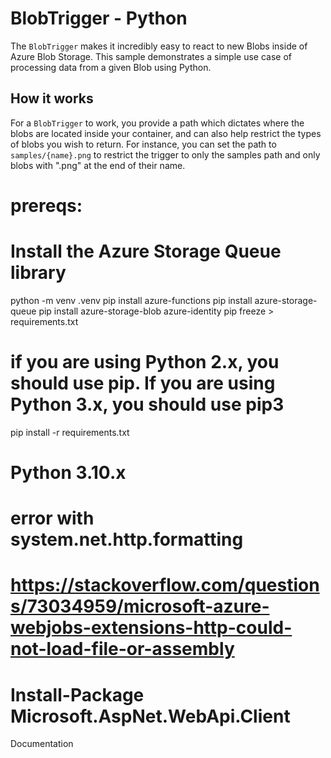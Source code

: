 # BlobTrigger - Python

The `BlobTrigger` makes it incredibly easy to react to new Blobs inside of Azure Blob Storage. This sample demonstrates a simple use case of processing data from a given Blob using Python.

## How it works

For a `BlobTrigger` to work, you provide a path which dictates where the blobs are located inside your container, and can also help restrict the types of blobs you wish to return. For instance, you can set the path to `samples/{name}.png` to restrict the trigger to only the samples path and only blobs with ".png" at the end of their name.

# prereqs:
# Install the Azure Storage Queue library
python -m venv .venv
pip install azure-functions
pip install azure-storage-queue
pip install azure-storage-blob azure-identity
pip freeze > requirements.txt
# if you are using Python 2.x, you should use pip. If you are using Python 3.x, you should use pip3
pip install -r requirements.txt

# Python 3.10.x
# error with system.net.http.formatting
# https://stackoverflow.com/questions/73034959/microsoft-azure-webjobs-extensions-http-could-not-load-file-or-assembly
# Install-Package Microsoft.AspNet.WebApi.Client 
<TODO> Documentation